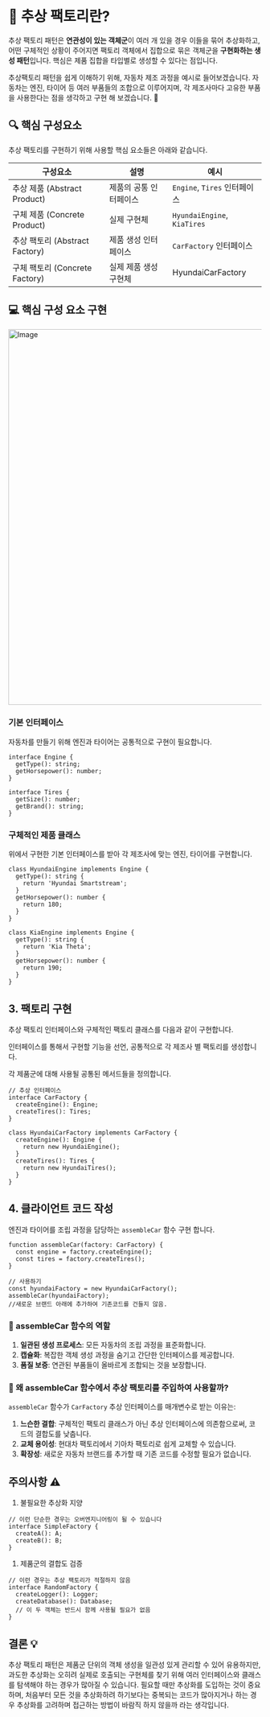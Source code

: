 # 🎯 추상 팩토리란?

추상 팩토리 패턴은 **연관성이 있는 객체군**이 여러 개 있을 경우 이들을 묶어 추상화하고, 어떤 구체적인 상황이 주어지면 팩토리 객체에서 집합으로 묶은 객체군을 **구현화하는 생성 패턴**입니다. 핵심은 제품 집합을 타입별로 생성할 수 있다는 점입니다.

추상팩토리 패턴을 쉽게 이해하기 위해, 자동차 제조 과정을 예시로 들어보겠습니다. 자동차는 엔진, 타이어 등 여러 부품들의 조합으로 이루어지며, 각 제조사마다 고유한 부품을 사용한다는 점을 생각하고 구현 해 보겠습니다. 🚗

## 🔍 핵심 구성요소

추상 팩토리를 구현하기 위해 사용할 핵심 요소들은 아래와 같습니다.

| 구성요소                       | 설명                   | 예시                         |
| ------------------------------ | ---------------------- | ---------------------------- |
| 추상 제품 (Abstract Product)   | 제품의 공통 인터페이스 | `Engine`, `Tires` 인터페이스 |
| 구체 제품 (Concrete Product)   | 실제 구현체            | `HyundaiEngine`, `KiaTires`  |
| 추상 팩토리 (Abstract Factory) | 제품 생성 인터페이스   | `CarFactory` 인터페이스      |
| 구체 팩토리 (Concrete Factory) | 실제 제품 생성 구현체  | HyundaiCarFactory            |

## 💻 핵심 구성 요소 구현

<img width="747" alt="Image" src="https://github.com/user-attachments/assets/38dac674-bbf6-44d1-a47d-6992e13be6e9" />

### 기본 인터페이스

자동차를 만들기 위해 엔진과 타이어는 공통적으로 구현이 필요합니다.

```tsx
interface Engine {
  getType(): string;
  getHorsepower(): number;
}

interface Tires {
  getSize(): number;
  getBrand(): string;
}
```

### 구체적인 제품 클래스

위에서 구현한 기본 인터페이스를 받아 각 제조사에 맞는 엔진, 타이어를 구현합니다.

```tsx
class HyundaiEngine implements Engine {
  getType(): string {
    return 'Hyundai Smartstream';
  }
  getHorsepower(): number {
    return 180;
  }
}

class KiaEngine implements Engine {
  getType(): string {
    return 'Kia Theta';
  }
  getHorsepower(): number {
    return 190;
  }
}
```

## 3. 팩토리 구현

추상 팩토리 인터페이스와 구체적인 팩토리 클래스를 다음과 같이 구현합니다.

인터페이스를 통해서 구현할 기능을 선언, 공통적으로 각 제조사 별 팩토리를 생성합니다.

각 제품군에 대해 사용될 공통된 메서드들을 정의합니다.

```tsx
// 추상 인터페이스
interface CarFactory {
  createEngine(): Engine;
  createTires(): Tires;
}

class HyundaiCarFactory implements CarFactory {
  createEngine(): Engine {
    return new HyundaiEngine();
  }
  createTires(): Tires {
    return new HyundaiTires();
  }
}
```

## 4. 클라이언트 코드 작성

엔진과 타이어를 조립 과정을 담당하는 `assembleCar` 함수 구현 합니다.

```tsx
function assembleCar(factory: CarFactory) {
  const engine = factory.createEngine();
  const tires = factory.createTires();
}

// 사용하기
const hyundaiFactory = new HyundaiCarFactory();
assembleCar(hyundaiFactory);
//새로운 브랜드 아래에 추가하여 기존코드를 건들지 않음.
```

### 🎯 assembleCar 함수의 역할

1. **일관된 생성 프로세스**: 모든 자동차의 조립 과정을 표준화합니다.
2. **캡슐화**: 복잡한 객체 생성 과정을 숨기고 간단한 인터페이스를 제공합니다.
3. **품질 보증**: 연관된 부품들이 올바르게 조합되는 것을 보장합니다.

### 🤔 왜 assembleCar 함수에서 추상 팩토리를 주입하여 사용할까?

`assembleCar` 함수가 `CarFactory` 추상 인터페이스를 매개변수로 받는 이유는:

1. **느슨한 결합**: 구체적인 팩토리 클래스가 아닌 추상 인터페이스에 의존함으로써, 코드의 결합도를 낮춥니다.
2. **교체 용이성**: 현대차 팩토리에서 기아차 팩토리로 쉽게 교체할 수 있습니다.
3. **확장성**: 새로운 자동차 브랜드를 추가할 때 기존 코드를 수정할 필요가 없습니다.

## 주의사항 ⚠️

1. 불필요한 추상화 지양

```tsx
// 이런 단순한 경우는 오버엔지니어링이 될 수 있습니다
interface SimpleFactory {
  createA(): A;
  createB(): B;
}
```

1. 제품군의 결합도 검증

```tsx
// 이런 경우는 추상 팩토리가 적절하지 않음
interface RandomFactory {
  createLogger(): Logger;
  createDatabase(): Database;
  // 이 두 객체는 반드시 함께 사용될 필요가 없음
}
```

## 결론 💡

추상 팩토리 패턴은 제품군 단위의 객체 생성을 일관성 있게 관리할 수 있어 유용하지만, 과도한 추상화는 오히려 실제로 호출되는 구현체를 찾기 위해 여러 인터페이스와 클래스를 탐색해야 하는 경우가 많아질 수 있습니다. 필요할 때만 추상화를 도입하는 것이 중요하며, 처음부터 모든 것을 추상화하려 하기보다는 중복되는 코드가 많아지거나 하는 경우 추상화를 고려하며 접근하는 방법이 바람직 하지 않을까 라는 생각입니다.
